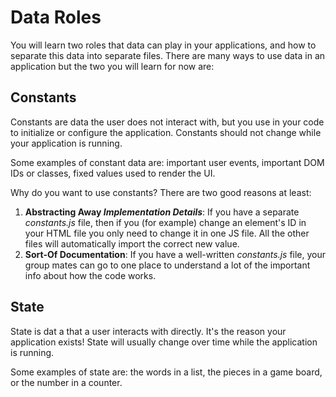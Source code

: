 # Data Roles

You will learn two roles that data can play in your applications, and how to separate this data into separate files. There are many ways to use data in an application but the two you will learn for now are:

## Constants

Constants are data the user does not interact with, but you use in your code to initialize or configure the application. Constants should not change while your application is running.

Some examples of constant data are: important user events, important DOM IDs or classes, fixed values used to render the UI.

Why do you want to use constants? There are two good reasons at least:

1. **Abstracting Away _Implementation Details_**: If you have a separate _constants.js_ file, then if you (for example) change an element's ID in your HTML file you only need to change it in one JS file. All the other files will automatically import the correct new value.
2. **Sort-Of Documentation**: If you have a well-written _constants.js_ file, your group mates can go to one place to understand a lot of the important info about how the code works.

## State

State is dat a that a user interacts with directly. It's the reason your application exists! State will usually change over time while the application is running.

Some examples of state are: the words in a list, the pieces in a game board, or the number in a counter.
